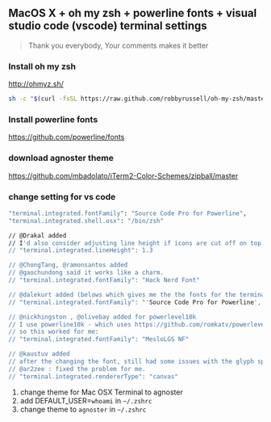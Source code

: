 ## MacOS X + oh my zsh + powerline fonts + visual studio code (vscode) terminal settings
> Thank you everybody, Your comments makes it better

### Install oh my zsh
http://ohmyz.sh/

```sh
sh -c "$(curl -fsSL https://raw.github.com/robbyrussell/oh-my-zsh/master/tools/install.sh)"
```

### Install powerline fonts
https://github.com/powerline/fonts

### download agnoster theme
https://github.com/mbadolato/iTerm2-Color-Schemes/zipball/master

### change setting for vs code
```sh
"terminal.integrated.fontFamily": "Source Code Pro for Powerline",
"terminal.integrated.shell.osx": "/bin/zsh"

// @Drakal added
// I'd also consider adjusting line height if icons are cut off on top too or things look super cramped.
// "terminal.integrated.lineHeight": 1.3

// @ChongTang, @ramonsantos added
// @gaochundong said it works like a charm.
// "terminal.integrated.fontFamily": "Hack Nerd Font"

// @dalekurt added (belows which gives me the the fonts for the terminal and the icons from Nerd Font.)
// "terminal.integrated.fontFamily": "'Source Code Pro for Powerline', 'Hack Nerd Font'

// @nickhingston , @olivebay added for powerlevel10k
// I use powerline10k - which uses https://github.com/romkatv/powerlevel10k/#recommended-meslo-nerd-font-patched-for-powerlevel10k
// so this worked for me:
// "terminal.integrated.fontFamily": "MesloLGS NF" 

// @kaustuv added
// after the changing the font, still had some issues with the glyph spacing in the integrated terminal - fixed it with 
// @ar2zee : fixed the problem for me.
// "terminal.integrated.rendererType": "canvas"
```

1. change theme for Mac OSX Terminal to agnoster
1. add DEFAULT_USER=`whoami` in `~/.zshrc`
1. change theme to `agnoster` in `~/.zshrc`
